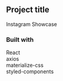 ## Project title

Instagram Showcase

### Built with

React <br>
axios <br>
materialize-css <br>
styled-components <br>
